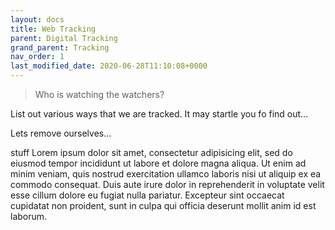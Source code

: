 ```yaml
---
layout: docs
title: Web Tracking
parent: Digital Tracking
grand_parent: Tracking
nav_order: 1
last_modified_date: 2020-06-28T11:10:08+0000
---
```


> Who is watching the watchers?

List out various ways that we are tracked. It may startle you fo find out...

Lets remove ourselves...


stuff 
Lorem ipsum dolor sit amet, consectetur adipisicing elit, sed do eiusmod
tempor incididunt ut labore et dolore magna aliqua. Ut enim ad minim veniam,
quis nostrud exercitation ullamco laboris nisi ut aliquip ex ea commodo
consequat. Duis aute irure dolor in reprehenderit in voluptate velit esse
cillum dolore eu fugiat nulla pariatur. Excepteur sint occaecat cupidatat non
proident, sunt in culpa qui officia deserunt mollit anim id est laborum.